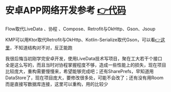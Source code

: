 # 安卓APP网络开发参考 [👉代码](https://github.com/Chiu-xaH/My-Standard-Android-Network/blob/be4602b5457b2565a2aa65bdbac8ce61b319d9d6/app/src/main/java/com/example/pagingsample)
Flow取代LiveData 、协程 、Compose、Retrofit与OkHttp、Gson、Jsoup

KMP可以用Ktor取代Retrofit与OkHttp、Kotlin-Serialize取代Gson，可以看[👉这里](https://github.com/Chiu-xaH/Blog/blob/a7f1b25d056c1683dc2f864782fc8e0437981087/Blog-KMP/composeApp/src/commonMain/kotlin/org/chiuxah/blog)，不知道结构对不对，反正能跑

我很后悔当初刚学完安卓开发，使用LiveData技术写项目，聚在工大若干个接口全是这么写的，而且当时对协程掌握程度不够，造成一些性能上的损失，现在项目比较庞大，重构需要慢慢来，希望能够完成吧；还有SharePrefs，早知道用DataStore了，现在项目庞大，要修改很多处，可能不会改了；还有没有用Room而是直接写数据库连接，这里可以重构，用的比较少